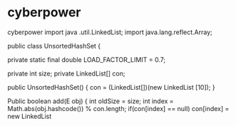# cyberpower
cyberpower
import java .util.LinkedList;
import java.lang.reflect.Array;

public class UnsortedHashSet<E> {

  private static final double LOAD_FACTOR_LIMIT = 0.7;

  private int size;
  private LinkedList<E>[] con;

  public UnsortedHashSet() {
    con  = (LinkedList<E>[])(new LinkedList [10]);
  }

  Public boolean add(E obj) {
    int oldSize = size;
    int index = Math.abs(obj.hashcode()) % con.length; 
    if(con[index] == null)
        con[index] = new LinkedList 
    
  
